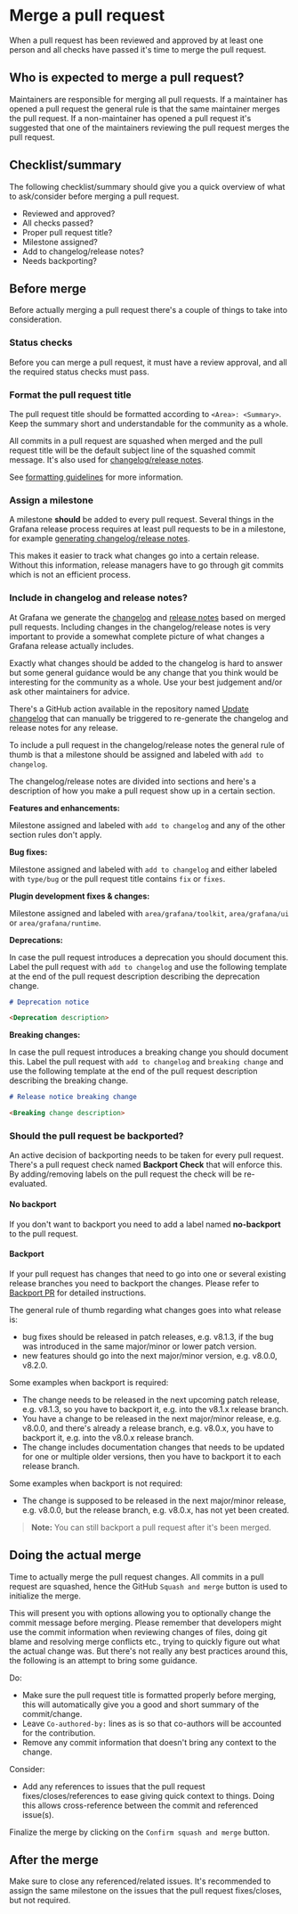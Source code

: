 # Merge a pull request

When a pull request has been reviewed and approved by at least one person and all checks have passed it's time to merge the pull request.

## Who is expected to merge a pull request?

Maintainers are responsible for merging all pull requests. If a maintainer has opened a pull request the general rule is that the same maintainer merges the pull request. If a non-maintainer has opened a pull request it's suggested that one of the maintainers reviewing the pull request merges the pull request.

## Checklist/summary

The following checklist/summary should give you a quick overview of what to ask/consider before merging a pull request.

- Reviewed and approved?
- All checks passed?
- Proper pull request title?
- Milestone assigned?
- Add to changelog/release notes?
- Needs backporting?

## Before merge

Before actually merging a pull request there's a couple of things to take into consideration.

### Status checks

Before you can merge a pull request, it must have a review approval, and all the required status checks must pass.

### Format the pull request title

The pull request title should be formatted according to `<Area>: <Summary>`. Keep the summary short and understandable for the community as a whole.

All commits in a pull request are squashed when merged and the pull request title will be the default subject line of the squashed commit message. It's also used for [changelog/release notes](#include-in-changelog-and-release-notes).

See [formatting guidelines](create-pull-request.md#formatting-guidelines) for more information.

### Assign a milestone

A milestone **should** be added to every pull request. Several things in the Grafana release process requires at least pull requests to be in a milestone, for example [generating changelog/release notes](#include-in-changelog-and-release-notes).

This makes it easier to track what changes go into a certain release. Without this information, release managers have to go through git commits which is not an efficient process.

### Include in changelog and release notes?

At Grafana we generate the [changelog](https://github.com/grafana/grafana/blob/main/CHANGELOG.md) and [release notes](https://grafana.com/docs/grafana/latest/release-notes/) based on merged pull requests. Including changes in the changelog/release notes is very important to provide a somewhat complete picture of what changes a Grafana release actually includes.

Exactly what changes should be added to the changelog is hard to answer but some general guidance would be any change that you think would be interesting for the community as a whole. Use your best judgement and/or ask other maintainers for advice.

There's a GitHub action available in the repository named [Update changelog](https://github.com/grafana/grafana/blob/main/.github/workflows/update-changelog.yml) that can manually be triggered to re-generate the changelog and release notes for any release.

To include a pull request in the changelog/release notes the general rule of thumb is that a milestone should be assigned and labeled with `add to changelog`.

The changelog/release notes are divided into sections and here's a description of how you make a pull request show up in a certain section.

**Features and enhancements:**

Milestone assigned and labeled with `add to changelog` and any of the other section rules don't apply.

**Bug fixes:**

Milestone assigned and labeled with `add to changelog` and either labeled with `type/bug` or the pull request title contains `fix` or `fixes`.

**Plugin development fixes & changes:**

Milestone assigned and labeled with `area/grafana/toolkit`, `area/grafana/ui` or `area/grafana/runtime`.

**Deprecations:**

In case the pull request introduces a deprecation you should document this. Label the pull request with `add to changelog` and use the following template at the end of the pull request description describing the deprecation change.

```md
# Deprecation notice

<Deprecation description>
```

**Breaking changes:**

In case the pull request introduces a breaking change you should document this. Label the pull request with `add to changelog` and `breaking change` and use the following template at the end of the pull request description describing the breaking change.

```md
# Release notice breaking change

<Breaking change description>
```

### Should the pull request be backported?

An active decision of backporting needs to be taken for every pull request. There's a pull request check named **Backport Check** that will enforce this. By adding/removing labels on the pull request the check will be re-evaluated.

#### No backport

If you don't want to backport you need to add a label named **no-backport** to the pull request.

#### Backport

If your pull request has changes that need to go into one or several existing release branches you need to backport the changes. Please refer to [Backport PR](.github/bot.md#backport-pr) for detailed instructions.

The general rule of thumb regarding what changes goes into what release is:

- bug fixes should be released in patch releases, e.g. v8.1.3, if the bug was introduced in the same major/minor or lower patch version.
- new features should go into the next major/minor version, e.g. v8.0.0, v8.2.0.

Some examples when backport is required:

- The change needs to be released in the next upcoming patch release, e.g. v8.1.3, so you have to backport it, e.g. into the v8.1.x release branch.
- You have a change to be released in the next major/minor release, e.g. v8.0.0, and there's already a release branch, e.g. v8.0.x, you have to backport it, e.g. into the v8.0.x release branch.
- The change includes documentation changes that needs to be updated for one or multiple older versions, then you have to backport it to each release branch.

Some examples when backport is not required:

- The change is supposed to be released in the next major/minor release, e.g. v8.0.0, but the release branch, e.g. v8.0.x, has not yet been created.

> **Note:** You can still backport a pull request after it's been merged.

## Doing the actual merge

Time to actually merge the pull request changes. All commits in a pull request are squashed, hence the GitHub `Squash and merge` button is used to initialize the merge.

This will present you with options allowing you to optionally change the commit message before merging. Please remember that developers might use the commit information when reviewing changes of files, doing git blame and resolving merge conflicts etc., trying to quickly figure out what the actual change was. But there's not really any best practices around this, the following is an attempt to bring some guidance.

Do:

- Make sure the pull request title is formatted properly before merging, this will automatically give you a good and short summary of the commit/change.
- Leave `Co-authored-by:` lines as is so that co-authors will be accounted for the contribution.
- Remove any commit information that doesn't bring any context to the change.

Consider:

- Add any references to issues that the pull request fixes/closes/references to ease giving quick context to things. Doing this allows cross-reference between the commit and referenced issue(s).

Finalize the merge by clicking on the `Confirm squash and merge` button.

## After the merge

Make sure to close any referenced/related issues. It's recommended to assign the same milestone on the issues that the pull request fixes/closes, but not required.

